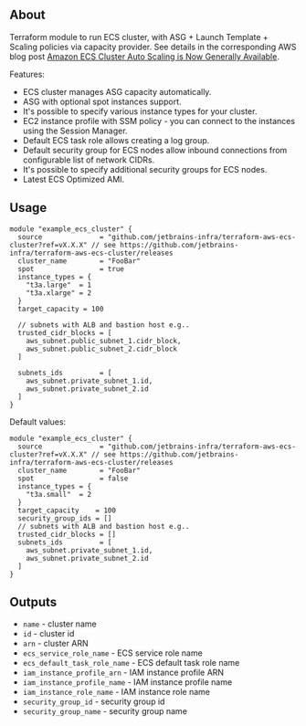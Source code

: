 ## About

Terraform module to run ECS cluster, with ASG + Launch Template + Scaling policies via capacity provider.
See details in the corresponding AWS blog post [Amazon ECS Cluster Auto Scaling is Now Generally Available](https://aws.amazon.com/ru/blogs/aws/aws-ecs-cluster-auto-scaling-is-now-generally-available/).

Features:
* ECS cluster manages ASG capacity automatically.
* ASG with optional spot instances support.
* It's possible to specify various instance types for your cluster.
* EC2 instance profile with SSM policy - you can connect to the instances using the Session Manager.
* Default ECS task role allows creating a log group.
* Default security group for ECS nodes allow inbound connections from configurable list of network CIDRs.
* It's possible to specify additional security groups for ECS nodes.
* Latest ECS Optimized AMI.

## Usage

```hcl
module "example_ecs_cluster" {
  source              = "github.com/jetbrains-infra/terraform-aws-ecs-cluster?ref=vX.X.X" // see https://github.com/jetbrains-infra/terraform-aws-ecs-cluster/releases
  cluster_name        = "FooBar"
  spot                = true
  instance_types = {
    "t3a.large"  = 1
    "t3a.xlarge" = 2
  }
  target_capacity = 100

  // subnets with ALB and bastion host e.g..
  trusted_cidr_blocks = [
    aws_subnet.public_subnet_1.cidr_block,
    aws_subnet.public_subnet_2.cidr_block
  ]
  
  subnets_ids         = [
    aws_subnet.private_subnet_1.id,
    aws_subnet.private_subnet_2.id
  ]
}
```

Default values:
```hcl
module "example_ecs_cluster" {
  source              = "github.com/jetbrains-infra/terraform-aws-ecs-cluster?ref=vX.X.X" // see https://github.com/jetbrains-infra/terraform-aws-ecs-cluster/releases
  cluster_name        = "FooBar"
  spot                = false
  instance_types = {
    "t3a.small"  = 2
  }
  target_capacity    = 100
  security_group_ids = []
  // subnets with ALB and bastion host e.g..
  trusted_cidr_blocks = []
  subnets_ids         = [
    aws_subnet.private_subnet_1.id,
    aws_subnet.private_subnet_2.id
  ]
}
```

## Outputs

* `name` - cluster name
* `id` - cluster id
* `arn` - cluster ARN
* `ecs_service_role_name` - ECS service role name
* `ecs_default_task_role_name` - ECS default task role name
* `iam_instance_profile_arn` - IAM instance profile ARN
* `iam_instance_profile_name` -  IAM instance profile name
* `iam_instance_role_name` - IAM instance role name
* `security_group_id` - security group id
* `security_group_name` - security group name